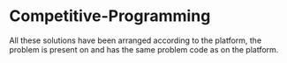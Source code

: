 # Competitive-Programming
All these solutions have been arranged according to the platform, the problem is present on and 
has the same problem code as on the platform.

